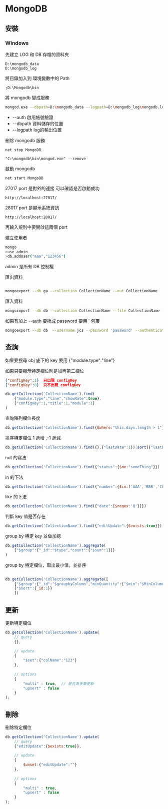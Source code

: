 # MongoDB

## 安裝

### Windows

先建立 LOG 和 DB 存檔的資料夾

```
D:\mongodb_data
D:\mongodb_log
```

將目錄加入到 環境變數中的 Path

```
;D:\Mongodb\bin
```
將 mongodb 變成服務

```bash
mongod.exe --dbpath=D:\mongodb_data --logpath=D:\mongodb_log\mongodb.log --auth --install 
```

- --auth 啟用帳號驗證
- --dbpath 資料儲存的位置
- --logpath log的輸出位置

刪除 mongodb 服務

```
net stop MongoDB

"C:\mongodb\bin\mongod.exe" --remove
```

啟動 mongodb

```bash
net start MongoDB
```

27017 port 是對外的連接 可以確認是否啟動成功
```
http://localhost:27017/
```

28017 port 是顯示系統資訊

```
http://localhost:28017/
```

再輸入規則中要開啟這兩個 port





建立使用者

```bash
mongo
>use admin
>db.addUser("aaa","123456")

```

admin 是所有 DB  控制權


匯出資料

```bash

mongoexport --db ga --collection CollectionName --out CollectionName

```



匯入資料

```bash
mongoimport --db db --collection CollectionName --file CollectionName
```


如果有加上 --auth 要換成 password 要用 '  包覆

```bash 
mongoexport --db db  --username jcs --password 'password' --authenticationDatabase admin --collection CrawlerConfig --out CrawlerConfig.json

```


## 查詢

如果要搜尋 obj 底下的 key 要用 {"module.type":"line"}

如果只要顯示特定欄位則是加再第二欄位 

```json
{"configKey":1}  只出現 configKey
{"configKey":0}  只不出現 configKey
```

```js
db.getCollection('CollectionName').find(
	{"module.type":"line","showRate":true},
	{"configKey":1,"title":1,"module":1}
)
```

查詢陣列欄位長度

```js
db.getCollection('CollectionName').find({$where:"this.days.length > 1"})
```

排序特定欄位 1 遞增 ,-1 遞減

```js
db.getCollection('CollectionName').find({},{"lastDate":1}).sort({"lastDate":-1})
```

not 的寫法

```js
db.getCollection('CollectionName').find({"status":{$ne:"someThing"}})
```

in 的下法

```js
db.getCollection('CollectionName').find({"number":{$in:['AAA','BBB','CCC']}})
```

like 的下法

```js
db.getCollection('CollectionName').find({"date":{$regex:'Q'}}})
```

判斷 key 值是否存在

```js
db.getCollection('CollectionName').find({"editUpdate":{$exists:true}})
```


group by 特定 key 並做加總

```js
db.getCollection('CollectionName').aggregate(
	{"$group":{"_id":"$type","count":{"$sum":1}}}
)
```

group by 特定欄位，取出最小值，並排序

```js
	
db.getCollection('CollectionName').aggregate([
	{"$group":{"_id":"$groupbyColumn","minQuantity":{"$min":"$MinColumn"}}},
	{"$sort":{_id:1}}
	])
```

## 更新

更新特定欄位

```js
db.getCollection('CollectionName').update(
    // query 
    {},
    
    // update 
    {
        "$set":{"colName":"123"}
    },
    
    // options 
    {
        "multi" : true,  // 是否為多筆更新
        "upsert" : false  
    }
);
```

## 刪除

刪除特定欄位

```js
db.getCollection('CollectionName').update(
    // query 
    {"editUpdate":{$exists:true}},
    
    // update 
    {
        $unset:{"editUpdate":""}
    },
   
    // options 
    {
        "multi" : true, 
        "upsert" : false
    }
);
```
